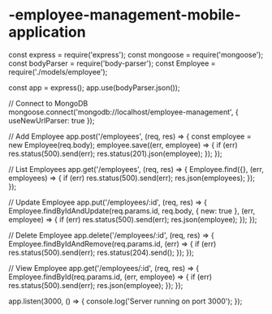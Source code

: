 # -employee-management-mobile-application
const express = require('express');
const mongoose = require('mongoose');
const bodyParser = require('body-parser');
const Employee = require('./models/employee');

const app = express();
app.use(bodyParser.json());

// Connect to MongoDB
mongoose.connect('mongodb://localhost/employee-management', { useNewUrlParser: true });

// Add Employee
app.post('/employees', (req, res) => {
    const employee = new Employee(req.body);
    employee.save((err, employee) => {
        if (err) res.status(500).send(err);
        res.status(201).json(employee);
    });
});

// List Employees
app.get('/employees', (req, res) => {
    Employee.find({}, (err, employees) => {
        if (err) res.status(500).send(err);
        res.json(employees);
    });
});

// Update Employee
app.put('/employees/:id', (req, res) => {
    Employee.findByIdAndUpdate(req.params.id, req.body, { new: true }, (err, employee) => {
        if (err) res.status(500).send(err);
        res.json(employee);
    });
});

// Delete Employee
app.delete('/employees/:id', (req, res) => {
    Employee.findByIdAndRemove(req.params.id, (err) => {
        if (err) res.status(500).send(err);
        res.status(204).send();
    });
});

// View Employee
app.get('/employees/:id', (req, res) => {
    Employee.findById(req.params.id, (err, employee) => {
        if (err) res.status(500).send(err);
        res.json(employee);
    });
});

app.listen(3000, () => {
    console.log('Server running on port 3000');
});
